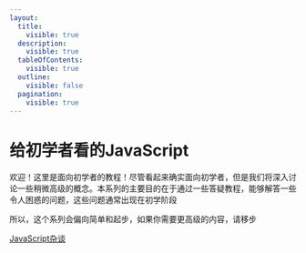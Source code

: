 ```yaml
---
layout:
  title:
    visible: true
  description:
    visible: true
  tableOfContents:
    visible: true
  outline:
    visible: false
  pagination:
    visible: true
---
```


# 给初学者看的JavaScript

欢迎！这里是面向初学者的教程！尽管看起来确实面向初学者，但是我们将深入讨论一些稍微高级的概念。本系列的主要目的在于通过一些答疑教程，能够解答一些令人困惑的问题，这些问题通常出现在初学阶段

所以，这个系列会偏向简单和起步，如果你需要更高级的内容，请移步

[JavaScript杂谈](https://app.gitbook.com/s/Ox13dLXqhrUAVqk0aNUS/ "mention")

